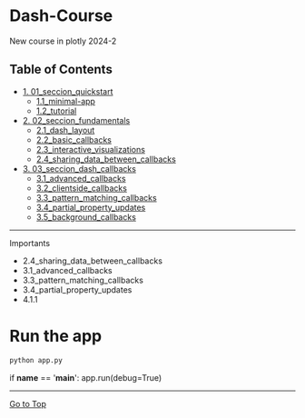 # Dash-Course

New course in plotly 2024-2

## Table of Contents

- <a href='#1'>1. 01_seccion_quickstart </a>
    - <a href='#1.1'> 1.1_minimal-app </a>
    - <a href='#1.2'> 1.2_tutorial </a>
- <a href='#2'>2. 02_seccion_fundamentals</a>
    - <a href='#2.1'> 2.1_dash_layout </a>
    - <a href='#2.2'> 2.2_basic_callbacks </a>
    - <a href='#2.3'> 2.3_interactive_visualizations </a>
    - <a href='#2.4'> 2.4_sharing_data_between_callbacks </a>
- <a href='#3'>3. 03_seccion_dash_callbacks </a>
    - <a href='#3.1'> 3.1_advanced_callbacks </a>
    - <a href='#3.2'> 3.2_clientside_callbacks </a>
    - <a href='#3.3'> 3.3_pattern_matching_callbacks </a>
    - <a href='#3.4'> 3.4_partial_property_updates </a>
    - <a href='#3.5'> 3.5_background_callbacks </a>


<hr>

Importants 

- 2.4_sharing_data_between_callbacks
- 3.1_advanced_callbacks
- 3.3_pattern_matching_callbacks
- 3.4_partial_property_updates
- 4.1.1

# Run the app

```bash
python app.py
```

if __name__ == '__main__':
    app.run(debug=True)

<hr>

[Go to Top](#Table-of-Contents)